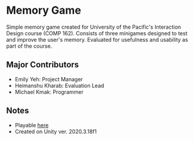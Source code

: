 # Memory Game
Simple memory game created for University of the Pacific's Interaction Design course (COMP 162).
Consists of three minigames designed to test and improve the user's memory.
Evaluated for usefulness and usability as part of the course.

## Major Contributors
- Emily Yeh: Project Manager
- Heimanshu Kharab: Evaluation Lead
- Michael Kmak: Programmer

## Notes
- Playable [here](https://play.unity.com/mg/other/webgl-builds-166302)
- Created on Unity ver. 2020.3.18f1
